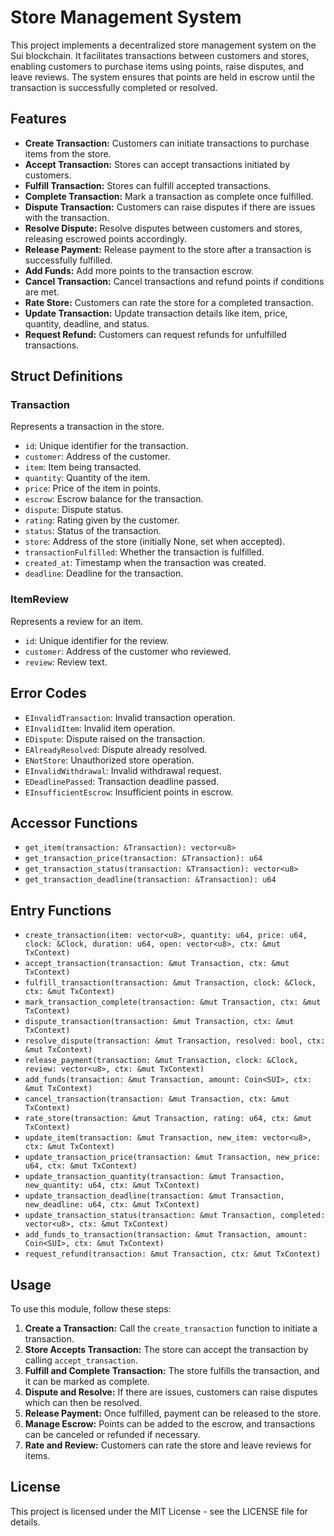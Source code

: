 # Store Management System

This project implements a decentralized store management system on the Sui blockchain. It facilitates transactions between customers and stores, enabling customers to purchase items using points, raise disputes, and leave reviews. The system ensures that points are held in escrow until the transaction is successfully completed or resolved.

## Features

- **Create Transaction:** Customers can initiate transactions to purchase items from the store.
- **Accept Transaction:** Stores can accept transactions initiated by customers.
- **Fulfill Transaction:** Stores can fulfill accepted transactions.
- **Complete Transaction:** Mark a transaction as complete once fulfilled.
- **Dispute Transaction:** Customers can raise disputes if there are issues with the transaction.
- **Resolve Dispute:** Resolve disputes between customers and stores, releasing escrowed points accordingly.
- **Release Payment:** Release payment to the store after a transaction is successfully fulfilled.
- **Add Funds:** Add more points to the transaction escrow.
- **Cancel Transaction:** Cancel transactions and refund points if conditions are met.
- **Rate Store:** Customers can rate the store for a completed transaction.
- **Update Transaction:** Update transaction details like item, price, quantity, deadline, and status.
- **Request Refund:** Customers can request refunds for unfulfilled transactions.

## Struct Definitions

### Transaction
Represents a transaction in the store.
- `id`: Unique identifier for the transaction.
- `customer`: Address of the customer.
- `item`: Item being transacted.
- `quantity`: Quantity of the item.
- `price`: Price of the item in points.
- `escrow`: Escrow balance for the transaction.
- `dispute`: Dispute status.
- `rating`: Rating given by the customer.
- `status`: Status of the transaction.
- `store`: Address of the store (initially None, set when accepted).
- `transactionFulfilled`: Whether the transaction is fulfilled.
- `created_at`: Timestamp when the transaction was created.
- `deadline`: Deadline for the transaction.

### ItemReview
Represents a review for an item.
- `id`: Unique identifier for the review.
- `customer`: Address of the customer who reviewed.
- `review`: Review text.

## Error Codes

- `EInvalidTransaction`: Invalid transaction operation.
- `EInvalidItem`: Invalid item operation.
- `EDispute`: Dispute raised on the transaction.
- `EAlreadyResolved`: Dispute already resolved.
- `ENotStore`: Unauthorized store operation.
- `EInvalidWithdrawal`: Invalid withdrawal request.
- `EDeadlinePassed`: Transaction deadline passed.
- `EInsufficientEscrow`: Insufficient points in escrow.

## Accessor Functions

- `get_item(transaction: &Transaction): vector<u8>`
- `get_transaction_price(transaction: &Transaction): u64`
- `get_transaction_status(transaction: &Transaction): vector<u8>`
- `get_transaction_deadline(transaction: &Transaction): u64`

## Entry Functions

- `create_transaction(item: vector<u8>, quantity: u64, price: u64, clock: &Clock, duration: u64, open: vector<u8>, ctx: &mut TxContext)`
- `accept_transaction(transaction: &mut Transaction, ctx: &mut TxContext)`
- `fulfill_transaction(transaction: &mut Transaction, clock: &Clock, ctx: &mut TxContext)`
- `mark_transaction_complete(transaction: &mut Transaction, ctx: &mut TxContext)`
- `dispute_transaction(transaction: &mut Transaction, ctx: &mut TxContext)`
- `resolve_dispute(transaction: &mut Transaction, resolved: bool, ctx: &mut TxContext)`
- `release_payment(transaction: &mut Transaction, clock: &Clock, review: vector<u8>, ctx: &mut TxContext)`
- `add_funds(transaction: &mut Transaction, amount: Coin<SUI>, ctx: &mut TxContext)`
- `cancel_transaction(transaction: &mut Transaction, ctx: &mut TxContext)`
- `rate_store(transaction: &mut Transaction, rating: u64, ctx: &mut TxContext)`
- `update_item(transaction: &mut Transaction, new_item: vector<u8>, ctx: &mut TxContext)`
- `update_transaction_price(transaction: &mut Transaction, new_price: u64, ctx: &mut TxContext)`
- `update_transaction_quantity(transaction: &mut Transaction, new_quantity: u64, ctx: &mut TxContext)`
- `update_transaction_deadline(transaction: &mut Transaction, new_deadline: u64, ctx: &mut TxContext)`
- `update_transaction_status(transaction: &mut Transaction, completed: vector<u8>, ctx: &mut TxContext)`
- `add_funds_to_transaction(transaction: &mut Transaction, amount: Coin<SUI>, ctx: &mut TxContext)`
- `request_refund(transaction: &mut Transaction, ctx: &mut TxContext)`

## Usage

To use this module, follow these steps:

1. **Create a Transaction:** Call the `create_transaction` function to initiate a transaction.
2. **Store Accepts Transaction:** The store can accept the transaction by calling `accept_transaction`.
3. **Fulfill and Complete Transaction:** The store fulfills the transaction, and it can be marked as complete.
4. **Dispute and Resolve:** If there are issues, customers can raise disputes which can then be resolved.
5. **Release Payment:** Once fulfilled, payment can be released to the store.
6. **Manage Escrow:** Points can be added to the escrow, and transactions can be canceled or refunded if necessary.
7. **Rate and Review:** Customers can rate the store and leave reviews for items.

## License

This project is licensed under the MIT License - see the LICENSE file for details.
```
